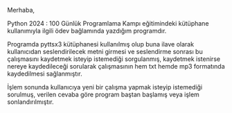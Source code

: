 Merhaba,

Python 2024 : 100 Günlük Programlama Kampı
eğitimindeki kütüphane kullanımıyla ilgili ödev bağlamında yazdığım programdır.

Programda pyttsx3 kütüphanesi kullanılmış olup buna ilave olarak kullanıcıdan seslendirilecek metni girmesi ve seslendirme sonrası bu çalışmasını kaydetmek isteyip istemediği sorgulanmış, 
kaydetmek istenirse nereye kaydedileceği sorularak çalışmasının hem txt hemde mp3 formatında kaydedilmesi sağlanmıştır.

İşlem sonunda kullanıcıya yeni bir çalışma yapmak isteyip istemediği sorulmuş, verilen cevaba göre program baştan başlamış veya işlem sonlandırılmıştır.
